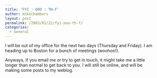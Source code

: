 ```yaml
---
title: 'FYI : OOO : TH-F'
author: mikechambers
layout: post
permalink: /2003/01/22/fyi-ooo-th-f/
categories:
  - General
---
```



I will be out of my office for the next two days (Thursday and Friday). I am heading up to Boston for a bunch of meetings (woohoo!).

Anyways, if you email me or try to get in touch, it might take me a little longer than normal to get back to you. I will still be online, and will be making some posts to my weblog.